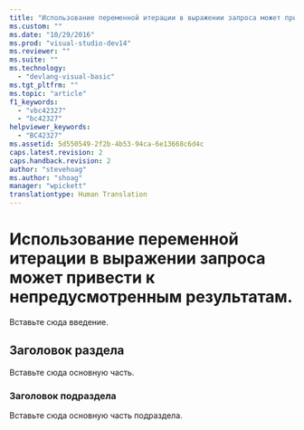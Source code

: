 ```yaml
---
title: "Использование переменной итерации в выражении запроса может привести к непредусмотренным результатам. | Microsoft Docs"
ms.custom: ""
ms.date: "10/29/2016"
ms.prod: "visual-studio-dev14"
ms.reviewer: ""
ms.suite: ""
ms.technology: 
  - "devlang-visual-basic"
ms.tgt_pltfrm: ""
ms.topic: "article"
f1_keywords: 
  - "vbc42327"
  - "bc42327"
helpviewer_keywords: 
  - "BC42327"
ms.assetid: 5d550549-2f2b-4b53-94ca-6e13668c6d4c
caps.latest.revision: 2
caps.handback.revision: 2
author: "stevehoag"
ms.author: "shoag"
manager: "wpickett"
translationtype: Human Translation
---
```

# Использование переменной итерации в выражении запроса может привести к непредусмотренным результатам.
Вставьте сюда введение.  
  
## Заголовок раздела  
 Вставьте сюда основную часть.  
  
### Заголовок подраздела  
 Вставьте сюда основную часть подраздела.